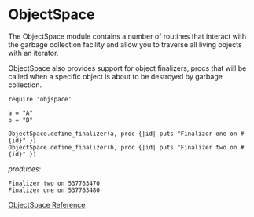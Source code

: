 # ObjectSpace

The ObjectSpace module contains a number of routines that interact with the
garbage collection facility and allow you to traverse all living objects with
an iterator.

ObjectSpace also provides support for object finalizers, procs that will be
called when a specific object is about to be destroyed by garbage collection.

    require 'objspace'

    a = "A"
    b = "B"

    ObjectSpace.define_finalizer(a, proc {|id| puts "Finalizer one on #{id}" })
    ObjectSpace.define_finalizer(b, proc {|id| puts "Finalizer two on #{id}" })

*produces:*

    Finalizer two on 537763470
    Finalizer one on 537763480

[ObjectSpace Reference](http://ruby-doc.org/core-2.5.0/ObjectSpace.html)
